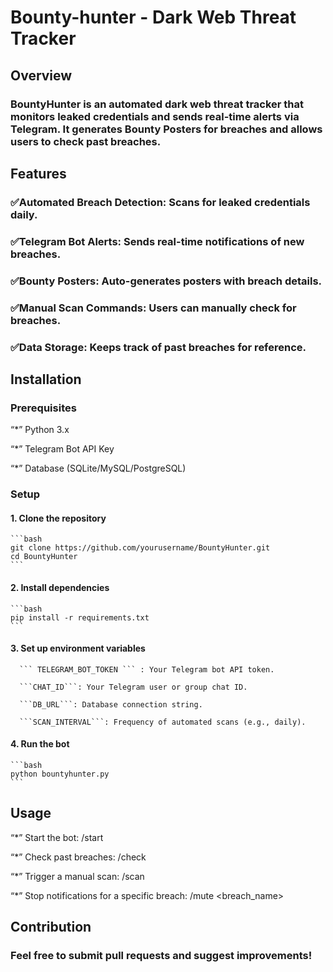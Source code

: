 # Bounty-hunter - Dark Web Threat Tracker

## Overview
### BountyHunter is an automated dark web threat tracker that monitors leaked credentials and sends real-time alerts via Telegram. It generates Bounty Posters for breaches and allows users to check past breaches.

## Features
### ✅Automated Breach Detection: Scans for leaked credentials daily.

### ✅Telegram Bot Alerts: Sends real-time notifications of new breaches.

### ✅Bounty Posters: Auto-generates posters with breach details.

### ✅Manual Scan Commands: Users can manually check for breaches.

### ✅Data Storage: Keeps track of past breaches for reference.

## Installation

### Prerequisites

  “*” Python 3.x

  “*” Telegram Bot API Key

  “*” Database (SQLite/MySQL/PostgreSQL)

  ### Setup

  #### 1. Clone the repository
    ```bash 
    git clone https://github.com/yourusername/BountyHunter.git
    cd BountyHunter
    ```

  #### 2. Install dependencies
    ```bash
    pip install -r requirements.txt
    ```

  #### 3. Set up environment variables

      ``` TELEGRAM_BOT_TOKEN ``` : Your Telegram bot API token.

      ```CHAT_ID```: Your Telegram user or group chat ID.

      ```DB_URL```: Database connection string.

      ```SCAN_INTERVAL```: Frequency of automated scans (e.g., daily).

  #### 4. Run the bot
    ```bash
    python bountyhunter.py
    ```
## Usage

“*” Start the bot: /start

“*” Check past breaches: /check <email>

“*” Trigger a manual scan: /scan

“*” Stop notifications for a specific breach: /mute <breach_name>

## Contribution

  ### Feel free to submit pull requests and suggest improvements!







